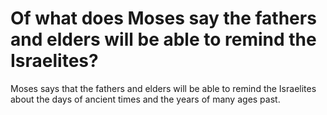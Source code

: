 # Of what does Moses say the fathers and elders will be able to remind the Israelites?

Moses says that the fathers and elders will be able to remind the Israelites about the days of ancient times and the years of many ages past.
